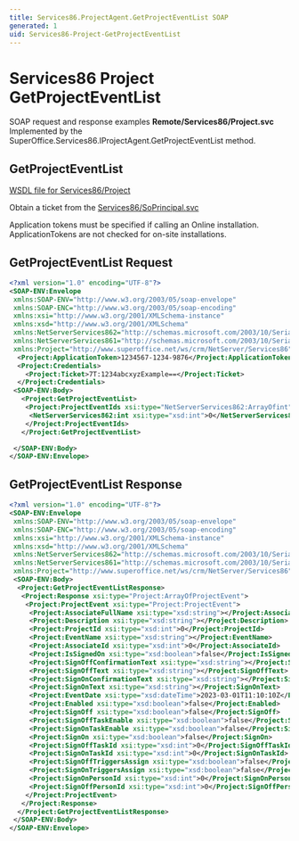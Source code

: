```yaml
---
title: Services86.ProjectAgent.GetProjectEventList SOAP
generated: 1
uid: Services86-Project-GetProjectEventList
---
```


# Services86 Project GetProjectEventList

SOAP request and response examples **Remote/Services86/Project.svc**
Implemented by the <see cref="M:SuperOffice.Services86.IProjectAgent.GetProjectEventList">SuperOffice.Services86.IProjectAgent.GetProjectEventList</see> method.

## GetProjectEventList





[WSDL file for Services86/Project](../Services86-Project.md)

Obtain a ticket from the [Services86/SoPrincipal.svc](../SoPrincipal/index.md)

Application tokens must be specified if calling an Online installation. ApplicationTokens are not checked for on-site installations.

## GetProjectEventList Request

```xml
<?xml version="1.0" encoding="UTF-8"?>
<SOAP-ENV:Envelope
 xmlns:SOAP-ENV="http://www.w3.org/2003/05/soap-envelope"
 xmlns:SOAP-ENC="http://www.w3.org/2003/05/soap-encoding"
 xmlns:xsi="http://www.w3.org/2001/XMLSchema-instance"
 xmlns:xsd="http://www.w3.org/2001/XMLSchema"
 xmlns:NetServerServices862="http://schemas.microsoft.com/2003/10/Serialization/Arrays"
 xmlns:NetServerServices861="http://schemas.microsoft.com/2003/10/Serialization/"
 xmlns:Project="http://www.superoffice.net/ws/crm/NetServer/Services86">
  <Project:ApplicationToken>1234567-1234-9876</Project:ApplicationToken>
  <Project:Credentials>
    <Project:Ticket>7T:1234abcxyzExample==</Project:Ticket>
  </Project:Credentials>
 <SOAP-ENV:Body>
   <Project:GetProjectEventList>
    <Project:ProjectEventIds xsi:type="NetServerServices862:ArrayOfint">
     <NetServerServices862:int xsi:type="xsd:int">0</NetServerServices862:int>
    </Project:ProjectEventIds>
   </Project:GetProjectEventList>

 </SOAP-ENV:Body>
</SOAP-ENV:Envelope>

```


## GetProjectEventList Response

```xml
<?xml version="1.0" encoding="UTF-8"?>
<SOAP-ENV:Envelope
 xmlns:SOAP-ENV="http://www.w3.org/2003/05/soap-envelope"
 xmlns:SOAP-ENC="http://www.w3.org/2003/05/soap-encoding"
 xmlns:xsi="http://www.w3.org/2001/XMLSchema-instance"
 xmlns:xsd="http://www.w3.org/2001/XMLSchema"
 xmlns:NetServerServices862="http://schemas.microsoft.com/2003/10/Serialization/Arrays"
 xmlns:NetServerServices861="http://schemas.microsoft.com/2003/10/Serialization/"
 xmlns:Project="http://www.superoffice.net/ws/crm/NetServer/Services86">
 <SOAP-ENV:Body>
  <Project:GetProjectEventListResponse>
   <Project:Response xsi:type="Project:ArrayOfProjectEvent">
    <Project:ProjectEvent xsi:type="Project:ProjectEvent">
     <Project:AssociateFullName xsi:type="xsd:string"></Project:AssociateFullName>
     <Project:Description xsi:type="xsd:string"></Project:Description>
     <Project:ProjectId xsi:type="xsd:int">0</Project:ProjectId>
     <Project:EventName xsi:type="xsd:string"></Project:EventName>
     <Project:AssociateId xsi:type="xsd:int">0</Project:AssociateId>
     <Project:IsSignedOn xsi:type="xsd:boolean">false</Project:IsSignedOn>
     <Project:SignOffConfirmationText xsi:type="xsd:string"></Project:SignOffConfirmationText>
     <Project:SignOffText xsi:type="xsd:string"></Project:SignOffText>
     <Project:SignOnConfirmationText xsi:type="xsd:string"></Project:SignOnConfirmationText>
     <Project:SignOnText xsi:type="xsd:string"></Project:SignOnText>
     <Project:EventDate xsi:type="xsd:dateTime">2023-03-01T11:10:10Z</Project:EventDate>
     <Project:Enabled xsi:type="xsd:boolean">false</Project:Enabled>
     <Project:SignOff xsi:type="xsd:boolean">false</Project:SignOff>
     <Project:SignOffTaskEnable xsi:type="xsd:boolean">false</Project:SignOffTaskEnable>
     <Project:SignOnTaskEnable xsi:type="xsd:boolean">false</Project:SignOnTaskEnable>
     <Project:SignOn xsi:type="xsd:boolean">false</Project:SignOn>
     <Project:SignOffTaskId xsi:type="xsd:int">0</Project:SignOffTaskId>
     <Project:SignOnTaskId xsi:type="xsd:int">0</Project:SignOnTaskId>
     <Project:SignOffTriggersAssign xsi:type="xsd:boolean">false</Project:SignOffTriggersAssign>
     <Project:SignOnTriggersAssign xsi:type="xsd:boolean">false</Project:SignOnTriggersAssign>
     <Project:SignOnPersonId xsi:type="xsd:int">0</Project:SignOnPersonId>
     <Project:SignOffPersonId xsi:type="xsd:int">0</Project:SignOffPersonId>
    </Project:ProjectEvent>
   </Project:Response>
  </Project:GetProjectEventListResponse>
 </SOAP-ENV:Body>
</SOAP-ENV:Envelope>

```

